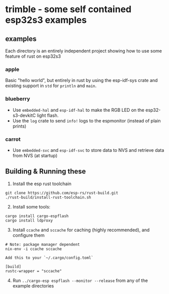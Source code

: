 # trimble - some self contained esp32s3 examples

## examples

Each directory is an entirely independent project showing how to use some feature of rust on esp32s3

### apple

Basic "hello world", but entirely in rust by using the esp-idf-sys crate and
existing support in `std` for `println` and `main`.

### blueberry

 - Use `embedded-hal` and `esp-idf-hal` to make the RGB LED on the esp32-s3-devkitC light flash.
 - Use the `log` crate to send `info!` logs to the espmonitor (instead of plain prints)

### carrot

 - Use `embedded-svc` and `esp-idf-svc` to store data to NVS and retrieve data
   from NVS (at startup)

## Building & Running these

1. Install the esp rust toolchain

```
git clone https://github.com/esp-rs/rust-build.git
./rust-build/install-rust-toolchain.sh
```

2. Install some tools:

```
cargo install cargo-espflash
cargo install ldproxy
```

3. Install `ccache` and `sccache` for caching (highly recommended), and configure them

```
# Note: package manager dependent
nix-env -i ccache sccache
```

	Add this to your `~/.cargo/config.toml`

```
[build]
rustc-wrapper = "sccache"
```

4. Run `../cargo-esp espflash --monitor --release` from any of the example directories
